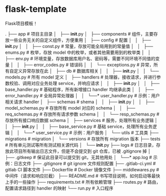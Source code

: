 # flask-template
Flask项目模板！

.
├── app # 项目主目录
│   ├── __init__.py
│   ├── components # 组件，主要存放一些业务无关的自定义组件，方便重用
│   ├── config # 配置
│   │   ├── __init__.py
│   │   ├── const.py # 常量，存放可能全局用到的常量值
│   │   ├── enums.py # 枚举，存放 model 中的枚举，或者其他需要用到的枚举类
│   │   ├── env.py # 环境变量，存放数据库用户名、密码等，需要不同环境不同值的变量
│   │   ├── error_codes.py # 错误码
│   │   └── exceptions.py # 异常，所有自定义异常存放在此
│   ├── db # 数据库相关
│   │   ├── __init__.py
│   │   └── models.py # 所有 model 定义
│   ├── handlers # 处理器，接收请求，并进行参数校验、调用对应业务处理 service，并响应请求
│   │   ├── __init__.py
│   │   ├── base_handler.py # 基础程序，所有新增接口 handler 均继承此类
│   │   ├── error_handler.py # 全局异常处理器
│   │   └──* user_handler.py # 示例：用户相关请求 handler
│   ├── schemas # shema
│   │   ├── __init__.py
│   │   ├── model_schemas.py # 存放所有 model 对应的 schema
│   │   ├── req_schemas.py # 存放所有请求参数 schema
│   │   └── resp_schemas.py # 存放所有接口响应数据 schema
│   ├── services # 服务，处理所有业务逻辑
│   │   ├── __init__.py
│   │   ├── base_service.py # 基础 service，处理所有业务逻辑
│   │   └──* user_service.py # 示例：用户服务
│   └── utils # 工具类
├── migrations # migration
│   └── versions # 存放所有 migration 版本
├── tests # 所有单元测试等所有测试相关源代码
│   └── __init__.py
├── logs # 日志目录，存放此项目所有输出日志文件，但是不会提交到 git 仓库，已被 .gitignore 掉
│   ├── .gitkeep # 保证此目录可以提交到 git，无其他用处
│   └──* app.log # 示例：日志文件
├── .gitignore # git ignore 文件规则配置
├── .gitlab-ci.yml # gitlab CI 脚本文件
├── Dockerfile # Docker 镜像文件
├── middlewares.py # 中间件（请求和响应拦截）
├── README.md # 书写项目说明，如何启动等最快上手的一些操作
├── requirements.txt # 所有依赖管理
├── routes.py # 路由，配置请求路径到 handler 的映射
└── run.py # 入口程序
